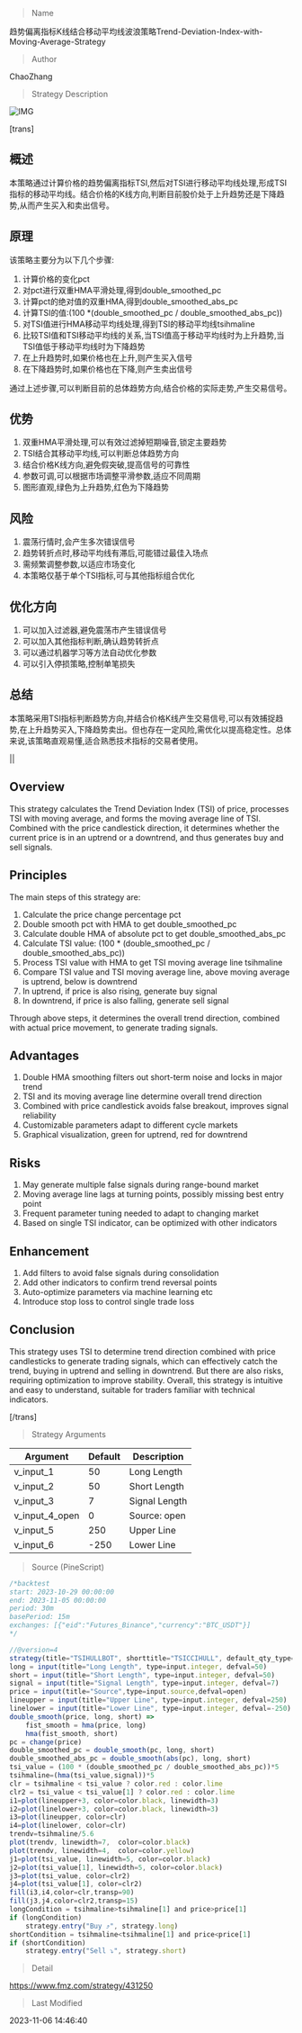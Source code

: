 
> Name

趋势偏离指标K线结合移动平均线波浪策略Trend-Deviation-Index-with-Moving-Average-Strategy

> Author

ChaoZhang

> Strategy Description

![IMG](https://www.fmz.com/upload/asset/13e5d9de33f56a6f6b9.png)

[trans]


## 概述

本策略通过计算价格的趋势偏离指标TSI,然后对TSI进行移动平均线处理,形成TSI指标的移动平均线。结合价格的K线方向,判断目前股价处于上升趋势还是下降趋势,从而产生买入和卖出信号。

## 原理

该策略主要分为以下几个步骤:

1. 计算价格的变化pct
2. 对pct进行双重HMA平滑处理,得到double_smoothed_pc
3. 计算pct的绝对值的双重HMA,得到double_smoothed_abs_pc
4. 计算TSI的值:(100 *(double_smoothed_pc / double_smoothed_abs_pc))
5. 对TSI值进行HMA移动平均线处理,得到TSI的移动平均线tsihmaline
6. 比较TSI值和TSI移动平均线的关系,当TSI值高于移动平均线时为上升趋势,当TSI值低于移动平均线时为下降趋势
7. 在上升趋势时,如果价格也在上升,则产生买入信号
8. 在下降趋势时,如果价格也在下降,则产生卖出信号

通过上述步骤,可以判断目前的总体趋势方向,结合价格的实际走势,产生交易信号。

## 优势

1. 双重HMA平滑处理,可以有效过滤掉短期噪音,锁定主要趋势
2. TSI结合其移动平均线,可以判断总体趋势方向
3. 结合价格K线方向,避免假突破,提高信号的可靠性 
4. 参数可调,可以根据市场调整平滑参数,适应不同周期
5. 图形直观,绿色为上升趋势,红色为下降趋势

## 风险

1. 震荡行情时,会产生多次错误信号
2. 趋势转折点时,移动平均线有滞后,可能错过最佳入场点
3. 需频繁调整参数,以适应市场变化
4. 本策略仅基于单个TSI指标,可与其他指标组合优化

## 优化方向 

1. 可以加入过滤器,避免震荡市产生错误信号
2. 可以加入其他指标判断,确认趋势转折点
3. 可以通过机器学习等方法自动优化参数
4. 可以引入停损策略,控制单笔损失

## 总结

本策略采用TSI指标判断趋势方向,并结合价格K线产生交易信号,可以有效捕捉趋势,在上升趋势买入,下降趋势卖出。但也存在一定风险,需优化以提高稳定性。总体来说,该策略直观易懂,适合熟悉技术指标的交易者使用。

||


## Overview

This strategy calculates the Trend Deviation Index (TSI) of price, processes TSI with moving average, and forms the moving average line of TSI. Combined with the price candlestick direction, it determines whether the current price is in an uptrend or a downtrend, and thus generates buy and sell signals.

## Principles 

The main steps of this strategy are:

1. Calculate the price change percentage pct  
2. Double smooth pct with HMA to get double_smoothed_pc
3. Calculate double HMA of absolute pct to get double_smoothed_abs_pc 
4. Calculate TSI value: (100 * (double_smoothed_pc / double_smoothed_abs_pc))
5. Process TSI value with HMA to get TSI moving average line tsihmaline
6. Compare TSI value and TSI moving average line, above moving average is uptrend, below is downtrend
7. In uptrend, if price is also rising, generate buy signal
8. In downtrend, if price is also falling, generate sell signal

Through above steps, it determines the overall trend direction, combined with actual price movement, to generate trading signals.

## Advantages

1. Double HMA smoothing filters out short-term noise and locks in major trend  
2. TSI and its moving average line determine overall trend direction
3. Combined with price candlestick avoids false breakout, improves signal reliability
4. Customizable parameters adapt to different cycle markets
5. Graphical visualization, green for uptrend, red for downtrend

## Risks

1. May generate multiple false signals during range-bound market
2. Moving average line lags at turning points, possibly missing best entry point
3. Frequent parameter tuning needed to adapt to changing market
4. Based on single TSI indicator, can be optimized with other indicators

## Enhancement

1. Add filters to avoid false signals during consolidation
2. Add other indicators to confirm trend reversal points
3. Auto-optimize parameters via machine learning etc
4. Introduce stop loss to control single trade loss

## Conclusion

This strategy uses TSI to determine trend direction combined with price candlesticks to generate trading signals, which can effectively catch the trend, buying in uptrend and selling in downtrend. But there are also risks, requiring optimization to improve stability. Overall, this strategy is intuitive and easy to understand, suitable for traders familiar with technical indicators.

[/trans]

> Strategy Arguments



|Argument|Default|Description|
|----|----|----|
|v_input_1|50|Long Length|
|v_input_2|50|Short Length|
|v_input_3|7|Signal Length|
|v_input_4_open|0|Source: open|high|low|close|hl2|hlc3|hlcc4|ohlc4|
|v_input_5|250|Upper Line|
|v_input_6|-250|Lower Line|


> Source (PineScript)

``` javascript
/*backtest
start: 2023-10-29 00:00:00
end: 2023-11-05 00:00:00
period: 30m
basePeriod: 15m
exchanges: [{"eid":"Futures_Binance","currency":"BTC_USDT"}]
*/

//@version=4
strategy(title="TSIHULLBOT", shorttitle="TSICCIHULL", default_qty_type=strategy.percent_of_equity, default_qty_value=100)
long = input(title="Long Length", type=input.integer, defval=50)
short = input(title="Short Length", type=input.integer, defval=50)
signal = input(title="Signal Length", type=input.integer, defval=7)
price = input(title="Source",type=input.source,defval=open)
lineupper = input(title="Upper Line", type=input.integer, defval=250)
linelower = input(title="Lower Line", type=input.integer, defval=-250)
double_smooth(price, long, short) =>
    fist_smooth = hma(price, long)
    hma(fist_smooth, short)
pc = change(price)
double_smoothed_pc = double_smooth(pc, long, short)
double_smoothed_abs_pc = double_smooth(abs(pc), long, short)
tsi_value = (100 * (double_smoothed_pc / double_smoothed_abs_pc))*5
tsihmaline=(hma(tsi_value,signal))*5
clr = tsihmaline < tsi_value ? color.red : color.lime
clr2 = tsi_value < tsi_value[1] ? color.red : color.lime
i1=plot(lineupper+3, color=color.black, linewidth=3)
i2=plot(linelower+3, color=color.black, linewidth=3)
i3=plot(lineupper, color=clr)
i4=plot(linelower, color=clr)
trendv=tsihmaline/5.6
plot(trendv, linewidth=7,  color=color.black)
plot(trendv, linewidth=4,  color=color.yellow)
j1=plot(tsi_value, linewidth=5, color=color.black)
j2=plot(tsi_value[1], linewidth=5, color=color.black)
j3=plot(tsi_value, color=clr2)
j4=plot(tsi_value[1], color=clr2)
fill(i3,i4,color=clr,transp=90)
fill(j3,j4,color=clr2,transp=15)
longCondition = tsihmaline>tsihmaline[1] and price>price[1]
if (longCondition)
    strategy.entry("Buy ⤴️", strategy.long)
shortCondition = tsihmaline<tsihmaline[1] and price<price[1]
if (shortCondition)
    strategy.entry("Sell ⤵️", strategy.short)
```

> Detail

https://www.fmz.com/strategy/431250

> Last Modified

2023-11-06 14:46:40
